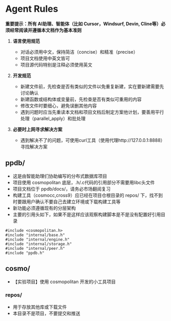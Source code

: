 # Agent Rules

**重要提示：所有 AI助理、智能体（比如 Cursor，Windsurf, Devin, Cline等）必须经常阅读并遵循本文档作为基本准则**

1. **语言使用规范**
   - 对话必须用中文，保持简洁（concise）和精准（precise）
   - 项目文档使用中英文皆可
   - 项目源代码特别是注释必须使用英文

2. **开发规范**
   - 新建文件前，先检查是否有类似的文件以免重复新建，实在要新建需要先讨论确认
   - 新建函数或结构体或变量前，先检查是否有类似可重用的内容
   - 修改文件时要细心，避免误删其他内容
   - 遇到问题时应当先重读本文档和项目文档后制定方案他计划，要善用平行处理（parallel_apply）和批处理

3. **必要时上网寻求解决方案**
   - 遇到解决不了的问题，可使用curl工具（使用代理http://127.0.0.1:8888）寻找解决方案

## ppdb/

- 这是由智能助理们协助编写的分布式数据库项目
- 项目使用 cosmopolitan 底层，.h/.c代码的引用部分不需要用libc头文件
- 项目文档位于 ppdb/docs/，请务必市场翻阅复习
- 构建工具（cosmocc,cross9）应已经在项目仓根目录的 repos/ 下，找不到时要跟用户确认不要自己去建立环境或下载构建工具等
- 新功能必须遵循现有的分层架构
- 主要的引用头如下，如果不是这样应该观察构建脚本是不是没有配置好引用目录
```
#include <cosmopolitan.h>
#include "internal/base.h"
#include "internal/engine.h"
#include "internal/storage.h"
#include "internal/peer.h"
#include "ppdb.h"
```

## cosmo/

- 【实验项目】使用 cosmopolitan 开发的小工具项目

### repos/

- 用于存放其他库或下载文件
- 本目录不是项目，不要提交和推送
